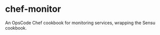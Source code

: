 chef-monitor
============

An OpsCode Chef cookbook for monitoring services, wrapping the Sensu cookbook.